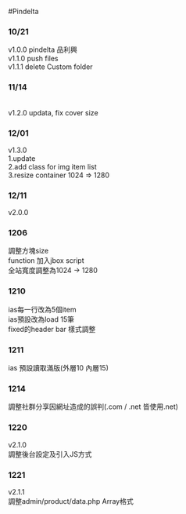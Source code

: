 #Pindelta 
<h3>10/21</h3>
v1.0.0 pindelta 品利興<br>
v1.1.0 push files<br>
v1.1.1 delete Custom folder<br>
 <h3>11/14</h3><br>
v1.2.0 updata, fix cover size<br>

<h3>12/01</h3>
v1.3.0 <br>
1.update<br>
2.add class for img item list <br>
3.resize container 1024 => 1280<br>

<h3>12/11</h3>
v2.0.0<br>

<h3>1206</h3>
調整方塊size<br>
function 加入jbox script<br>
全站寬度調整為1024 -> 1280<br>

<h3>1210</h3>
ias每一行改為5個item<br>
ias預設改為load 15筆<br>
fixed的header bar 樣式調整<br>

<h3>1211</h3>
ias 預設讀取滿版(外層10 內層15)<br>

<h3>1214</h3>
調整社群分享因網址造成的誤判(.com / .net 皆使用.net)

<h3>1220</h3>
v2.1.0<br>
調整後台設定及引入JS方式

<h3>1221</h3>
v2.1.1<br>
調整admin/product/data.php Array格式

